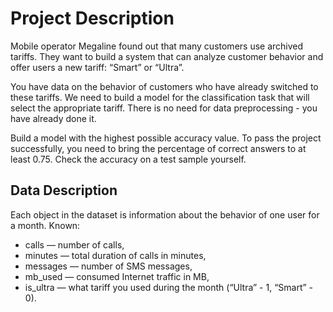 # Project Description
Mobile operator Megaline found out that many customers use archived tariffs. They want to build a system that can analyze customer behavior and offer users a new tariff: “Smart” or “Ultra”.


You have data on the behavior of customers who have already switched to these tariffs. We need to build a model for the classification task that will select the appropriate tariff. There is no need for data preprocessing - you have already done it.


Build a model with the highest possible accuracy value. To pass the project successfully, you need to bring the percentage of correct answers to at least 0.75. Check the accuracy on a test sample yourself.

## Data Description
Each object in the dataset is information about the behavior of one user for a month. Known:
* calls — number of calls,
* minutes — total duration of calls in minutes,
* messages — number of SMS messages,
* mb_used — consumed Internet traffic in MB,
* is_ultra — what tariff you used during the month (“Ultra” - 1, “Smart” - 0).